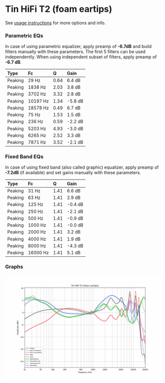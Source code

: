 # Tin HiFi T2 (foam eartips)
See [usage instructions](https://github.com/jaakkopasanen/AutoEq#usage) for more options and info.

### Parametric EQs
In case of using parametric equalizer, apply preamp of **-6.7dB** and build filters manually
with these parameters. The first 5 filters can be used independently.
When using independent subset of filters, apply preamp of **-6.7 dB**.

| Type    | Fc       |    Q | Gain    |
|:--------|:---------|:-----|:--------|
| Peaking | 29 Hz    | 0.64 | 6.4 dB  |
| Peaking | 1838 Hz  | 2.03 | 3.8 dB  |
| Peaking | 3702 Hz  | 3.32 | 2.8 dB  |
| Peaking | 10197 Hz | 1.34 | -5.8 dB |
| Peaking | 18578 Hz | 0.49 | 6.7 dB  |
| Peaking | 75 Hz    | 1.53 | 1.5 dB  |
| Peaking | 236 Hz   | 0.59 | -2.2 dB |
| Peaking | 5203 Hz  | 4.93 | -3.0 dB |
| Peaking | 6265 Hz  | 2.52 | 3.3 dB  |
| Peaking | 7871 Hz  | 3.52 | -2.1 dB |

### Fixed Band EQs
In case of using fixed band (also called graphic) equalizer, apply preamp of **-7.2dB**
(if available) and set gains manually with these parameters.

| Type    | Fc       |    Q | Gain    |
|:--------|:---------|:-----|:--------|
| Peaking | 31 Hz    | 1.41 | 6.6 dB  |
| Peaking | 63 Hz    | 1.41 | 2.9 dB  |
| Peaking | 125 Hz   | 1.41 | -0.4 dB |
| Peaking | 250 Hz   | 1.41 | -2.1 dB |
| Peaking | 500 Hz   | 1.41 | -0.9 dB |
| Peaking | 1000 Hz  | 1.41 | -0.0 dB |
| Peaking | 2000 Hz  | 1.41 | 3.2 dB  |
| Peaking | 4000 Hz  | 1.41 | 1.9 dB  |
| Peaking | 8000 Hz  | 1.41 | -4.3 dB |
| Peaking | 16000 Hz | 1.41 | 5.1 dB  |

### Graphs
![](./Tin%20HiFi%20T2%20(foam%20eartips).png)
